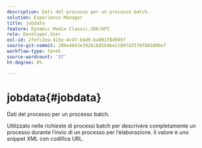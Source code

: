 ```yaml
---
description: Dati del processo per un processo batch.
solution: Experience Manager
title: jobdata
feature: Dynamic Media Classic,SDK/API
role: Developer,User
exl-id: 2fefc2ea-415e-4c47-bbd6-ba081f849d5f
source-git-commit: 206e4643e3926cb85b4be2189743578f88180be7
workflow-type: tm+mt
source-wordcount: '37'
ht-degree: 0%

---
```


# jobdata{#jobdata}

Dati del processo per un processo batch.

Utilizzato nelle richieste di processi batch per descrivere completamente un processo durante l’invio di un processo per l’elaborazione. Il valore è uno snippet XML con codifica URL.
